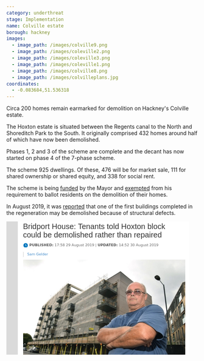 ```yaml
---
category: underthreat
stage: Implementation 
name: Colville estate 
borough: hackney
images:
  - image_path: /images/colville9.png
  - image_path: /images/coleville2.png
  - image_path: /images/coleville3.png
  - image_path: /images/coleville1.png
  - image_path: /images/colville8.png
  - image_path: /images/colvilleplans.jpg
coordinates: 
  - -0.083684,51.536318
---
```

Circa 200 homes remain earmarked for demolition on Hackney's Colville estate.

The Hoxton estate is situated between the Regents canal to the North and Shoreditch Park to the South. It originally comprised 432 homes around half of which have now been demolished.

Phases 1, 2 and 3 of the scheme are complete and the decant has now started on phase 4 of the 7-phase scheme.

The scheme 925 dwellings. Of these, 476 will be for market sale, 111 for shared ownership or shared equity, and 338 for social rent.

The scheme is being [funded](/approved/funding) by the Mayor and [exempted](/approved/ballotexemptions) from his requirement to ballot residents on the demolition of their homes.

In August 2019, it was [reported](https://www.hackneygazette.co.uk/news/bridport-house-tenants-told-hoxton-block-could-be-demolished-rather-than-repaired-1-6243329) that one of the first buildings completed in the regeneration may be demolished because of structural defects.

<img src="/images/bridport.png" class="img-fluid rounded img-thumbnail">

